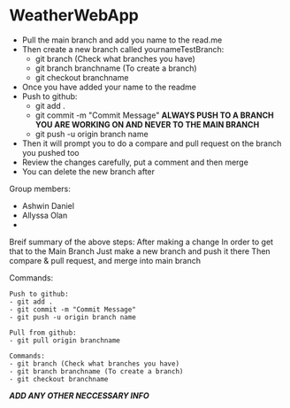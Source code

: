 # WeatherWebApp

- Pull the main branch and add you name to the read.me
- Then create a new branch called yournameTestBranch:
    - git branch (Check what branches you have)
    - git branch branchname (To create a branch)
    - git checkout branchname
- Once you have added your name to the readme
- Push to github:
    - git add .
    - git commit -m "Commit Message"
**ALWAYS PUSH TO A BRANCH YOU ARE WORKING ON AND NEVER TO THE MAIN BRANCH**
    - git push -u origin branch name 
- Then it will prompt you to do a compare and pull request on the branch you pushed too
- Review the changes carefully, put a comment and then merge
- You can delete the new branch after

Group members:
- Ashwin Daniel
- Allyssa Olan
- 

Breif summary of the above steps:
    After making a change
    In order to get that to the Main Branch 
    Just make a new branch and push it there
    Then compare & pull request, and merge into main branch


Commands:

    Push to github:
    - git add .
    - git commit -m "Commit Message"
    - git push -u origin branch name

    Pull from github:
    - git pull origin branchname

    Commands:
    - git branch (Check what branches you have)
    - git branch branchname (To create a branch)
    - git checkout branchname


***ADD ANY OTHER NECCESSARY INFO***
